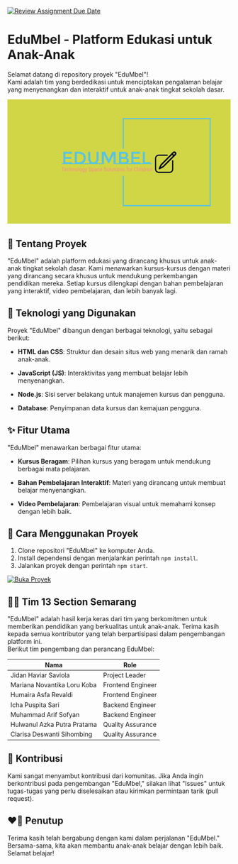 [![Review Assignment Due Date](https://classroom.github.com/assets/deadline-readme-button-24ddc0f5d75046c5622901739e7c5dd533143b0c8e959d652212380cedb1ea36.svg)](https://classroom.github.com/a/yZWC7OmO)

# EduMbel - Platform Edukasi untuk Anak-Anak

Selamat datang di repository proyek "EduMbel"! <br>
Kami adalah tim yang berdedikasi untuk menciptakan pengalaman belajar yang menyenangkan dan interaktif untuk anak-anak tingkat sekolah dasar.

![Logo EduMbel](<https://github.com/Kampus-Merdeka-Software-Engineering/FE-Semarang-13/blob/main/img/EduMbel.png>)

## 📌 Tentang Proyek

"EduMbel" adalah platform edukasi yang dirancang khusus untuk anak-anak tingkat sekolah dasar. Kami menawarkan kursus-kursus dengan materi yang dirancang secara khusus untuk mendukung perkembangan pendidikan mereka. Setiap kursus dilengkapi dengan bahan pembelajaran yang interaktif, video pembelajaran, dan lebih banyak lagi.

## 🚀 Teknologi yang Digunakan

Proyek "EduMbel" dibangun dengan berbagai teknologi, yaitu sebagai berikut:

- **HTML dan CSS**: Struktur dan desain situs web yang menarik dan ramah anak-anak.

- **JavaScript (JS)**: Interaktivitas yang membuat belajar lebih menyenangkan.

- **Node.js**: Sisi server belakang untuk manajemen kursus dan pengguna.

- **Database**: Penyimpanan data kursus dan kemajuan pengguna.

## ✨ Fitur Utama

"EduMbel" menawarkan berbagai fitur utama:

- **Kursus Beragam**: Pilihan kursus yang beragam untuk mendukung berbagai mata pelajaran.

- **Bahan Pembelajaran Interaktif**: Materi yang dirancang untuk membuat belajar menyenangkan.

- **Video Pembelajaran**: Pembelajaran visual untuk memahami konsep dengan lebih baik.


## 📖 Cara Menggunakan Proyek

1. Clone repositori "EduMbel" ke komputer Anda.
2. Install dependensi dengan menjalankan perintah `npm install`.
3. Jalankan proyek dengan perintah `npm start`.

[![Buka Proyek](<https://img.shields.io/badge/Open_Project-Edu_Mbel-pink>)](<https://kampus-merdeka-software-engineering.github.io/FE-Semarang-13/>)

## 👩‍🏫 Tim 13 Section Semarang

"EduMbel" adalah hasil kerja keras dari tim yang berkomitmen untuk memberikan pendidikan yang berkualitas untuk anak-anak. Terima kasih kepada semua kontributor yang telah berpartisipasi dalam pengembangan platform ini.
<br> Berikut tim pengembang dan perancang EduMbel:

| Nama                              | Role                      |
|-----------------------------------|---------------------------|
| Jidan Haviar Saviola              | Project Leader            |
| Mariana Novantika Loru Koba       | Frontend Engineer         |
| Humaira Asfa Revaldi              | Frontend Engineer         |
| Icha Puspita Sari                 | Backend Engineer          |
| Muhammad Arif Sofyan              | Backend Engineer          |
| Hulwanul Azka Putra Pratama       | Quality Assurance         |
| Clarisa Deswanti Sihombing        | Quality Assurance         |

## 🤝 Kontribusi

Kami sangat menyambut kontribusi dari komunitas. Jika Anda ingin berkontribusi pada pengembangan "EduMbel," silakan lihat "Issues" untuk tugas-tugas yang perlu diselesaikan atau kirimkan permintaan tarik (pull request).

## ❤️🫶 Penutup
Terima kasih telah bergabung dengan kami dalam perjalanan "EduMbel." Bersama-sama, kita akan membantu anak-anak belajar dengan lebih baik. Selamat belajar!